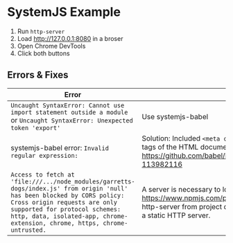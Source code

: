 # SystemJS Example

1. Run `http-server`
2. Load http://127.0.0.1:8080 in a broser
3. Open Chrome DevTools
4. Click both buttons

## Errors & Fixes

|Error|Fix|
|-|-|
`Uncaught SyntaxError: Cannot use import statement outside a module` or `Uncaught SyntaxError: Unexpected token 'export'` | Use systemjs-babel
systemjs-babel error: `Invalid regular expression:`| Solution: Included `<meta charset="utf-8">` in the `<head>` tags of the HTML document. Reference: https://github.com/babel/babel/issues/340#issuecomment-113982116
`Access to fetch at 'file:///.../node_modules/garretts-dogs/index.js' from origin 'null' has been blocked by CORS policy: Cross origin requests are only supported for protocol schemes: http, data, isolated-app, chrome-extension, chrome, https, chrome-untrusted.` | A server is necessary to load local files. Use https://www.npmjs.com/package/http-server - i.e. run http-server from project directory to run your application on a static HTTP server.
